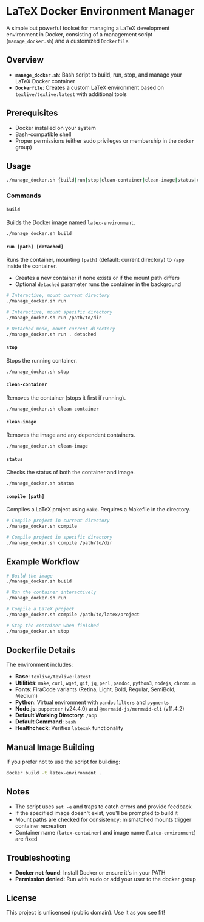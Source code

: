 # LaTeX Docker Environment Manager

A simple but powerful toolset for managing a LaTeX development environment in Docker, consisting of a management script (`manage_docker.sh`) and a customized `Dockerfile`.

## Overview

- **`manage_docker.sh`**: Bash script to build, run, stop, and manage your LaTeX Docker container
- **`Dockerfile`**: Creates a custom LaTeX environment based on `texlive/texlive:latest` with additional tools

## Prerequisites

- Docker installed on your system
- Bash-compatible shell
- Proper permissions (either sudo privileges or membership in the `docker` group)

## Usage

```bash
./manage_docker.sh {build|run|stop|clean-container|clean-image|status|compile}
```

### Commands

#### `build`
Builds the Docker image named `latex-environment`.

```bash
./manage_docker.sh build
```

#### `run [path] [detached]`
Runs the container, mounting `[path]` (default: current directory) to `/app` inside the container.

- Creates a new container if none exists or if the mount path differs
- Optional `detached` parameter runs the container in the background

```bash
# Interactive, mount current directory
./manage_docker.sh run

# Interactive, mount specific directory
./manage_docker.sh run /path/to/dir

# Detached mode, mount current directory
./manage_docker.sh run . detached
```

#### `stop`
Stops the running container.

```bash
./manage_docker.sh stop
```

#### `clean-container`
Removes the container (stops it first if running).

```bash
./manage_docker.sh clean-container
```

#### `clean-image`
Removes the image and any dependent containers.

```bash
./manage_docker.sh clean-image
```

#### `status`
Checks the status of both the container and image.

```bash
./manage_docker.sh status
```

#### `compile [path]`
Compiles a LaTeX project using `make`. Requires a Makefile in the directory.

```bash
# Compile project in current directory
./manage_docker.sh compile

# Compile project in specific directory
./manage_docker.sh compile /path/to/dir
```

## Example Workflow

```bash
# Build the image
./manage_docker.sh build

# Run the container interactively
./manage_docker.sh run

# Compile a LaTeX project
./manage_docker.sh compile /path/to/latex/project

# Stop the container when finished
./manage_docker.sh stop
```

## Dockerfile Details

The environment includes:

- **Base**: `texlive/texlive:latest`
- **Utilities**: `make`, `curl`, `wget`, `git`, `jq`, `perl`, `pandoc`, `python3`, `nodejs`, `chromium`
- **Fonts**: FiraCode variants (Retina, Light, Bold, Regular, SemiBold, Medium)
- **Python**: Virtual environment with `pandocfilters` and `pygments`
- **Node.js**: `puppeteer` (v24.4.0) and `@mermaid-js/mermaid-cli` (v11.4.2)
- **Default Working Directory**: `/app`
- **Default Command**: `bash`
- **Healthcheck**: Verifies `latexmk` functionality

## Manual Image Building

If you prefer not to use the script for building:

```bash
docker build -t latex-environment .
```

## Notes

- The script uses `set -e` and traps to catch errors and provide feedback
- If the specified image doesn't exist, you'll be prompted to build it
- Mount paths are checked for consistency; mismatched mounts trigger container recreation
- Container name (`latex-container`) and image name (`latex-environment`) are fixed

## Troubleshooting

- **Docker not found**: Install Docker or ensure it's in your PATH
- **Permission denied**: Run with sudo or add your user to the docker group

## License

This project is unlicensed (public domain). Use it as you see fit!
